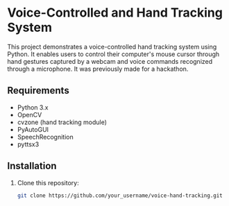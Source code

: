 # Voice-Controlled and Hand Tracking System

This project demonstrates a voice-controlled hand tracking system using Python. It enables users to control their computer's mouse cursor through hand gestures captured by a webcam and voice commands recognized through a microphone. It was previously made for a hackathon.

## Requirements
- Python 3.x
- OpenCV
- cvzone (hand tracking module)
- PyAutoGUI
- SpeechRecognition
- pyttsx3

## Installation
1. Clone this repository:
   ```bash
   git clone https://github.com/your_username/voice-hand-tracking.git